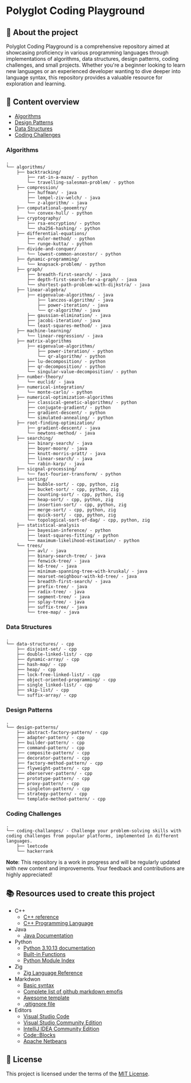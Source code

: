 # Polyglot Coding Playground

## :newspaper: About the project

Polyglot Coding Playground is a comprehensive repository aimed at showcasing proficiency in various programming languages through implementations of algorithms, data structures, design patterns, coding challenges, and small projects. Whether you're a beginner looking to learn new languages or an experienced developer wanting to dive deeper into language syntax, this repository provides a valuable resource for exploration and learning.

## :notebook: Content overview

- [Algorithms](#algorithms)
- [Design Patterns](#design-patterns)
- [Data Structures](#data-structures)
- [Coding Challenges](#coding-challenges)

### Algorithms

    .
    └── algorithms/
        ├── backtracking/
            ├── rat-in-a-maze/ - python
            └── travelling-salesman-problem/ - python        
        ├── compression/
            ├── huffman/ - java
            ├── lempel-ziv-welch/ - java            
            └── z-algorithm/ - java          
        ├── computational-geoemtry/
            └── convex-hull/ - python
        ├── cryptography/
            ├── rsa-encryption/ - python
            └── sha256-hashing/ - python          
        ├── differential-equations/
            ├── euler-method/ - python
            └── runge-kutta/ - python          
        ├── divide-and-conquer/
            └── lowest-common-ancestor/ - python        
        ├── dynamic-programming/
            └── knapsack-problem/ - python
        ├── graph/
            ├── breadth-first-search/ - java
            ├── depth-first-search-for-a-graph/ - java            
            └── shortest-path-problem-with-dijkstra/ - java         
        ├── linear-algebra/
            ├── eigenvalue-algorithms/ - java
                ├── lanczos-algorithm/ - java
                ├── power-iteration/ - java            
                └── qr-algorithm/ - java                     
            ├── gaussian-elimination/ - java
            ├── jacobi-iteration/ - java            
            └── least-squares-method/ - java         
        ├── machine-learning/
            └── linear-regression/ - java
        ├── matrix-algorithms
            ├── eigenvalue-algorithms/
                ├── power-iteration/ - python
                └── qr-algorithm/ - python                 
            ├── lu-decomposition/ - python            
            ├── qr-decomposition/ - python
            └── singular-value-decomposition/ - python            
        ├── number-theory/
            └── euclid/ - java
        ├── numerical-integration/
            └── monte-carlo/ - python
        ├── numerical-optimization-algorithms
            ├── classical-genetic-algorithms/ - python               
            ├── conjugate-gradient/ - python                  
            ├── gradient-descent/ - python
            └── simulated-annealing/ - python          
        ├── root-finding-optimization/
            ├── gradient-descent/ - java            
            └── newtons-method/ - java 
        ├── searching/
            ├── binary-search/ - java         
            ├── boyer-moore/ - java            
            ├── knutt-morris-pratt/ - java
            ├── linear-search/ - java            
            └── rabin-karp/ - java     
        ├── sicgnal-processing/
            └── fast-fourier-transform/ - python
        ├── sorting/
            ├── bubble-sort/ - cpp, python, zig
            ├── bucket-sort/ - cpp, python, zig
            ├── counting-sort/ - cpp, python, zig
            ├── heap-sort/ - cpp, python, zig
            ├── insertion-sort/ - cpp, python, zig
            ├── merge-sort/ - cpp, python, zig
            ├── quick-sort/ - cpp, python, zig
            └── topological-sort-of-dag/ - cpp, python, zig
        ├── statistical-analysis             
            ├── bayesian-inference/ - python
            ├── least-squares-fitting/ - python            
            └── maximum-likelihood-estimation/ - python           
        └── trees/
            ├── avl/ - java
            ├── binary-search-tree/ - java
            ├── fenwick-tree/ - java
            ├── kd-tree/ - java
            ├── minimum-spanning-tree-with-kruskal/ - java
            ├── nearset-neighbour-with-kd-tree/ - java           
            ├── breadth-first-search/ - java
            ├── prefix-tree/ - java
            ├── radix-tree/ - java
            ├── segment-tree/ - java
            ├── splay-tree/ - java
            ├── suffix-tree/ - java
            └── tree-map/ - java

### Data Structures

    .
    └── data-structures/ - cpp
        ├── disjoint-set/ - cpp
        ├── double-linked-list/ - cpp    
        ├── dynamic-array/ - cpp
        ├── hash-map/ - cpp
        ├── heap/ - cpp
        ├── lock-free-linked-list/ - cpp    
        ├── object-oriented-programming/ - cpp
        ├── single_linked-list/ - cpp           
        ├── skip-list/ - cpp
        └── suffix-array/ - cpp

### Design Patterns

    .
    └── design-patterns/
        ├── abstract-factory-pattern/ - cpp
        ├── adapter-pattern/ - cpp    
        ├── builder-pattern/ - cpp
        ├── command-pattern/ - cpp
        ├── composite-pattern/ - cpp
        ├── decorator-pattern/ - cpp    
        ├── factory-method-pattern/ - cpp
        ├── flyweight-pattern/ - cpp           
        ├── oberserver-pattern/ - cpp    
        ├── prototype-pattern/ - cpp
        ├── proxy-pattern/ - cpp    
        ├── singleton-pattern/ - cpp
        ├── strategy-pattern/ - cpp
        └── template-method-pattern/ - cpp

### Coding Challenges

    .
    └── coding-challanges/ - Challenge your problem-solving skills with coding challenges from popular platforms, implemented in different languages.
        ├── leetcode
        └── hackerrank

**Note**: This repository is a work in progress and will be regularly updated with new content and improvements. Your feedback and contributions are highly appreciated!

## :books: Resources used to create this project

* C++
  * [C++ reference](https://en.cppreference.com/w/)
  * [C++ Programming Language](https://devdocs.io/cpp/)
* Java
  * [Java Documentation](https://docs.oracle.com/en/java/)
* Python
  * [Python 3.10.13 documentation](https://docs/thon.org/3.10/)
  * [Built-in Functions](https://docs/thon.org/3.10/library/functions.html)
  * [Python Module Index](https://docs/thon.org/3.10/py-modindex.html)
* Zig
  * [Zig Language Reference](https://ziglang.org/documentation/0.12.0/)
* Markdwon
  * [Basic syntax](https://www.markdownguide.org/basic-syntax/)
  * [Complete list of github markdown emofis](https://dev.to/nikolab/complete-list-of-github-markdown-emoji-markup-5aia)
  * [Awesome template](http://github.com/Human-Activity-Recognition/blob/main/README.md)
  * [.gitignore file](https://git-scm.com/docs/gitignore)
* Editors
  * [Visual Studio Code](https://code.visualstudio.com/)
  * [Visual Studio Community Edition](https://visualstudio.microsoft.com/de/vs/community/)
  * [IntelliJ IDEA Community Edition](https://www.jetbrains.com/idea/download/?section=windows)
  * [Code::Blocks](https://www.codeblocks.org/downloads/)
  * [Apache Netbeans](https://netbeans.apache.org/front/main/download/index.html)

## :bookmark: License

This project is licensed under the terms of the [MIT License](LICENSE).
